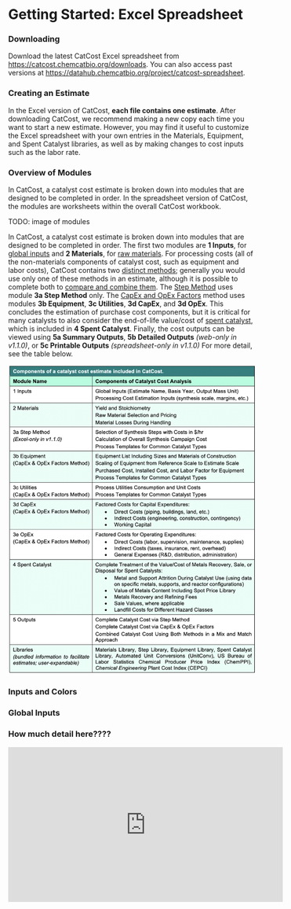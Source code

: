 # Getting Started: Excel Spreadsheet

### Downloading

Download the latest CatCost Excel spreadsheet from https://catcost.chemcatbio.org/downloads. You can also access past versions at https://datahub.chemcatbio.org/project/catcost-spreadsheet.

### Creating an Estimate

In the Excel version of CatCost, **each file contains one estimate**. After downloading CatCost, we recommend making a new copy each time you want to start a new estimate. However, you may find it useful to customize the Excel spreadsheet with your own entries in the Materials, Equipment, and Spent Catalyst libraries, as well as by making changes to cost inputs such as the labor rate.

### Overview of Modules

In CatCost, a catalyst cost estimate is broken down into modules that are designed to be completed in order. In the spreadsheet version of CatCost, the modules are worksheets within the overall CatCost workbook.

TODO: image of modules

In CatCost, a catalyst cost estimate is broken down into modules that are designed to be completed in order. The first two modules are **1 Inputs**, for [global inputs](/estimation-methods/global-inputs) and **2 Materials**, for [raw materials](/estimation-methods/raw-materials). For processing costs (all of the non-materials components of catalyst cost, such as equipment and labor costs), CatCost contains two [distinct methods](/estimation-methods/two-processing-cost-methods); generally you would use only one of these methods in an estimate, although it is possible to complete both to [compare and combine them](/estimation-methods/two-processing-cost-methods). The [Step Method](/estimation-methods/step-method) uses module **3a Step Method** only. The [CapEx and OpEx Factors](/estimation-methods/capex-and-opex-factors) method uses modules **3b Equipment**, **3c Utilities**, **3d CapEx**, and **3d OpEx**. This concludes the estimation of purchase cost components, but it is critical for many catalysts to also consider the end-of-life value/cost of [spent catalyst](/estimation-methods/spent-catalyst), which is included in **4 Spent Catalyst**. Finally, the cost outputs can be viewed using **5a Summary Outputs**, **5b Detailed Outputs** _(web-only in v1.1.0)_, or **5c Printable Outputs** _(spreadsheet-only in v1.1.0)_ For more detail, see the table below.

![Table overview of modules](../_media/module-table.png)

### Inputs and Colors
### Global Inputs
### How much detail here????

<iframe width="560" height="315" src="https://www.youtube.com/embed/depIWmDr3L4" title="YouTube video player" frameborder="0" allow="accelerometer; autoplay; clipboard-write; encrypted-media; gyroscope; picture-in-picture" allowfullscreen></iframe>
